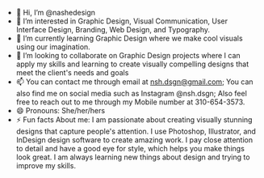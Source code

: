 - 👋 Hi, I’m @nashedesign
- 👀 I’m interested in Graphic Design, Visual Communication, User Interface Design, Branding, Web Design, and Typography.
- 🌱 I’m currently learning Graphic Design where we make cool visuals using our imagination.
- 💞️ I’m looking to collaborate on Graphic Design projects where I can apply my skills and learning to create visually compelling designs that meet the client's needs and goals
- 📫 You can contact me through email at nsh.dsgn@gmail.com; You can also find me on social media such as Instagram @nsh.dsgn; Also feel free to reach out to me through my Mobile number at 310-654-3573.
- 😄 Pronouns: She/her/hers
- ⚡ Fun facts About me: I am passionate about creating visually stunning designs that capture people's attention. I use Photoshop, Illustrator, and InDesign design software to create amazing work. I pay close attention to detail and have a good eye for style, which helps you make things look great. I am always learning new things about design and trying to improve my skills.

<!---
nashedesign/nashedesign is a ✨ special ✨ repository because its `README.md` (this file) appears on your GitHub profile.
You can click the Preview link to take a look at your changes.
--->
